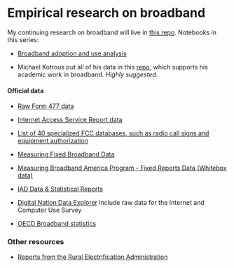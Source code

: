 # Empirical research on broadband

My continuing research on broadband will live in [this repo](https://github.com/willrinehart). Notebooks in this series:

* [Broadband adoption and use analysis](https://github.com/willrinehart/broadband/blob/main/simple_analysis.md) 

* Michael Kotrous put all of his data in this [repo](https://github.com/michaelkotrous/form477-panels/), which supports his academic work in broadband. *Highly suggested*.

#### Official data 

* [Raw Form 477 data](https://www.fcc.gov/general/broadband-deployment-data-fcc-form-477)

* [Internet Access Service Report data](https://www.fcc.gov/internet-access-services-reports)

* [List of 40 specialized FCC databases, such as radio call signs and equipment authorization](https://www.fcc.gov/licensing-databases/search-fcc-databases)

* [Measuring Fixed Broadband Data](https://www.fcc.gov/general/measuring-broadband-america) 

* [Measuring Broadband America Program - Fixed Reports Data (Whitebox data)](https://www.fcc.gov/reports-research/reports/measuring-broadband-america/measuring-broadband-america-program-fixed)

* [IAD Data & Statistical Reports](https://www.fcc.gov/economics-analytics/industry-analysis-division/iad-data-statistical-reports) 

* [Digital Nation Data Explorer](https://www.ntia.doc.gov/data/digital-nation-data-explorer) include raw data for the Internet and Computer Use Survey

* [OECD Broadband statistics](http://www.oecd.org/digital/broadband/broadband-statistics/)

### Other resources

* [Reports from the Rural Electrification Administration](https://catalog.hathitrust.org/Record/003925987)
